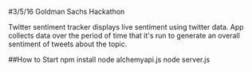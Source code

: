 #3/5/16 Goldman Sachs Hackathon

Twitter sentiment tracker displays live sentiment using twitter data.
App collects data over the period of time that it's run to generate
an overall sentiment of tweets about the topic. 

##How to Start
npm install
node alchemyapi.js <insert-api-key-here>
node server.js